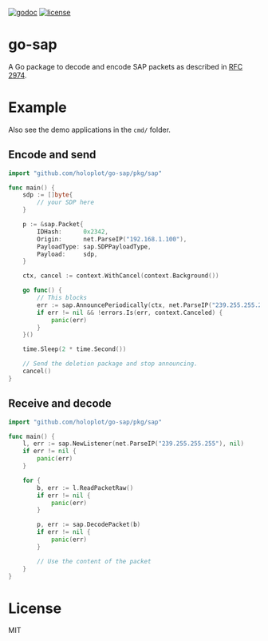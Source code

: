 [![godoc](http://img.shields.io/badge/godoc-reference-blue.svg?style=flat)](https://godoc.org/github.com/holoplot/go-sap) [![license](http://img.shields.io/badge/license-MIT-red.svg?style=flat)](https://raw.githubusercontent.com/holoplot/go-sap/main/LICENSE)

# go-sap

A Go package to decode and encode SAP packets as described in [RFC 2974](https://www.rfc-editor.org/rfc/rfc2974).

# Example

Also see the demo applications in the `cmd/` folder.

## Encode and send

```go
import "github.com/holoplot/go-sap/pkg/sap"

func main() {
	sdp := []byte{
		// your SDP here
	}

	p := &sap.Packet{
		IDHash:      0x2342,
		Origin:      net.ParseIP("192.168.1.100"),
		PayloadType: sap.SDPPayloadType,
		Payload:     sdp,
	}

	ctx, cancel := context.WithCancel(context.Background())

	go func() {
		// This blocks
		err := sap.AnnouncePeriodically(ctx, net.ParseIP("239.255.255.255"), p)
		if err != nil && !errors.Is(err, context.Canceled) {
			panic(err)
		}
	}()

	time.Sleep(2 * time.Second())

	// Send the deletion package and stop announcing.
	cancel()
}
```

## Receive and decode

```go
import "github.com/holoplot/go-sap/pkg/sap"

func main() {
	l, err := sap.NewListener(net.ParseIP("239.255.255.255"), nil)
	if err != nil {
		panic(err)
	}

	for {
		b, err := l.ReadPacketRaw()
		if err != nil {
			panic(err)
		}

		p, err := sap.DecodePacket(b)
		if err != nil {
			panic(err)
		}

		// Use the content of the packet
	}
}
```

# License

MIT
